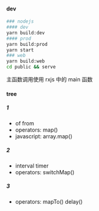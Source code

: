 #### dev

```bash
### nodejs
#### dev
yarn build:dev
#### prod
yarn build:prod
yarn start
### web
yarn build:web
cd public && serve
```

主函数调用使用 rxjs 中的 main 函数

#### tree

##### 1

- of from
- operators: map()
- javascript: array.map()

##### 2

- interval timer
- operators: switchMap()

##### 3

- operators: mapTo() delay()
